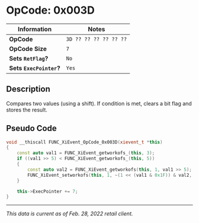 # OpCode: 0x003D

| Information               | Notes |
|---                        |---    |
| **OpCode**                | `3D ?? ?? ?? ?? ?? ??` |
| **OpCode Size**           | `7`   |
| **Sets `RetFlag`?**       | `No`  |
| **Sets `ExecPointer`?**   | `Yes` |

## Description

Compares two values (using a shift). If condition is met, clears a bit flag and stores the result.

## Pseudo Code

```cpp
void __thiscall FUNC_XiEvent_OpCode_0x003D(xievent_t *this)
{
    const auto val1 = FUNC_XiEvent_getworkofs_(this, 3);
    if ((val1 >> 5) < FUNC_XiEvent_getworkofs_(this, 5))
    {
        const auto val2 = FUNC_XiEvent_getworkofs(this, 1, val1 >> 5);
        FUNC_XiEvent_setworkofs(this, 1, ~(1 << (val1 & 0x1F)) & val2, val1 >> 5);
    }

    this->ExecPointer += 7;
}
```

---

_This data is current as of Feb. 28, 2022 retail client._